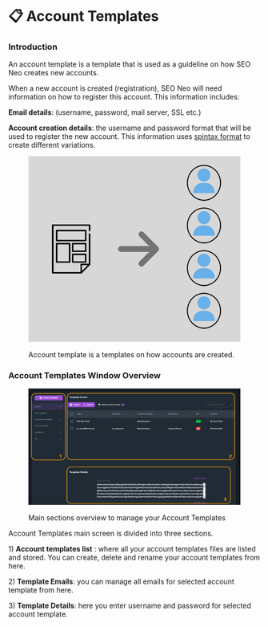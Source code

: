 # 📋 Account Templates

### Introduction

An account template is a template that is used as a guideline on how SEO Neo creates new accounts.

When a new account is created (registration), SEO Neo will need information on how to register this account. This information includes:

**Email details**: (username, password, mail server, SSL etc.)

**Account creation details**: the username and password format that will be used to register the new account. This information uses [spintax format](../../additional-information/glossary/spintax-format.md) to create different variations.

<figure><img src="../../.gitbook/assets/account_templates.jpg" alt=""><figcaption><p>Account template is a templates on how accounts are created.</p></figcaption></figure>

### Account Templates Window Overview

<figure><img src="../../.gitbook/assets/account templates overview.jpg" alt=""><figcaption><p>Main sections overview to manage your Account Templates</p></figcaption></figure>

Account Templates main screen is divided into three sections.

1\) **Account templates list** : where all your account templates files are listed and stored. You can create, delete and rename your account templates from here.

2\) **Template Emails**: you can manage all emails for selected account template from here.

3\) **Template Details**: here you enter username and password for selected account template.
